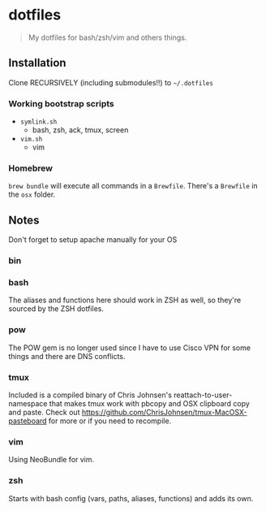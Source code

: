 # dotfiles

> My dotfiles for bash/zsh/vim and others things.

## Installation

Clone RECURSIVELY (including submodules!!) to `~/.dotfiles`

### Working bootstrap scripts

* `symlink.sh`
    * bash, zsh, ack, tmux, screen
* `vim.sh`
    * vim

### Homebrew

`brew bundle` will execute all commands in a `Brewfile`. There's a `Brewfile`
in the `osx` folder.

Notes
-----

Don't forget to setup apache manually for your OS

### bin

### bash

The aliases and functions here should work in ZSH as well, so they're sourced
by the ZSH dotfiles.

### pow

The POW gem is no longer used since I have to use Cisco VPN for some things and
there are DNS conflicts.

### tmux

Included is a compiled binary of Chris Johnsen's reattach-to-user-namespace
that makes tmux work with pbcopy and OSX clipboard copy and paste.
Check out https://github.com/ChrisJohnsen/tmux-MacOSX-pasteboard for more or
if you need to recompile.

### vim

Using NeoBundle for vim.

### zsh

Starts with bash config (vars, paths, aliases, functions) and adds its own.
